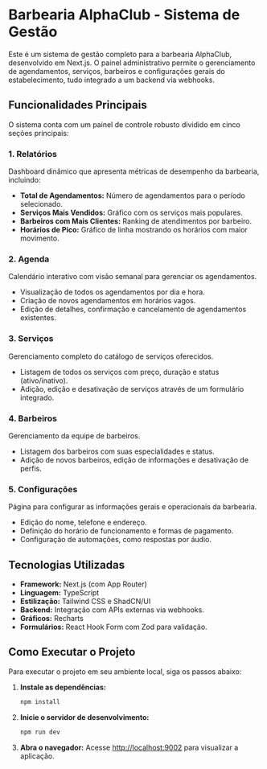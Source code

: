 # Barbearia AlphaClub - Sistema de Gestão

Este é um sistema de gestão completo para a barbearia AlphaClub, desenvolvido em Next.js. O painel administrativo permite o gerenciamento de agendamentos, serviços, barbeiros e configurações gerais do estabelecimento, tudo integrado a um backend via webhooks.

## Funcionalidades Principais

O sistema conta com um painel de controle robusto dividido em cinco seções principais:

### 1. Relatórios
Dashboard dinâmico que apresenta métricas de desempenho da barbearia, incluindo:
- **Total de Agendamentos:** Número de agendamentos para o período selecionado.
- **Serviços Mais Vendidos:** Gráfico com os serviços mais populares.
- **Barbeiros com Mais Clientes:** Ranking de atendimentos por barbeiro.
- **Horários de Pico:** Gráfico de linha mostrando os horários com maior movimento.

### 2. Agenda
Calendário interativo com visão semanal para gerenciar os agendamentos.
- Visualização de todos os agendamentos por dia e hora.
- Criação de novos agendamentos em horários vagos.
- Edição de detalhes, confirmação e cancelamento de agendamentos existentes.

### 3. Serviços
Gerenciamento completo do catálogo de serviços oferecidos.
- Listagem de todos os serviços com preço, duração e status (ativo/inativo).
- Adição, edição e desativação de serviços através de um formulário integrado.

### 4. Barbeiros
Gerenciamento da equipe de barbeiros.
- Listagem dos barbeiros com suas especialidades e status.
- Adição de novos barbeiros, edição de informações e desativação de perfis.

### 5. Configurações
Página para configurar as informações gerais e operacionais da barbearia.
- Edição do nome, telefone e endereço.
- Definição do horário de funcionamento e formas de pagamento.
- Configuração de automações, como respostas por áudio.

## Tecnologias Utilizadas

- **Framework:** Next.js (com App Router)
- **Linguagem:** TypeScript
- **Estilização:** Tailwind CSS e ShadCN/UI
- **Backend:** Integração com APIs externas via webhooks.
- **Gráficos:** Recharts
- **Formulários:** React Hook Form com Zod para validação.

## Como Executar o Projeto

Para executar o projeto em seu ambiente local, siga os passos abaixo:

1. **Instale as dependências:**
   ```bash
   npm install
   ```

2. **Inicie o servidor de desenvolvimento:**
   ```bash
   npm run dev
   ```

3. **Abra o navegador:**
   Acesse [http://localhost:9002](http://localhost:9002) para visualizar a aplicação.
